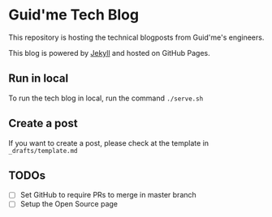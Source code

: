 # Guid'me Tech Blog

This repository is hosting the technical blogposts from Guid'me's engineers.

This blog is powered by [Jekyll](https://jekyllrb.com/) and hosted on GitHub Pages.

## Run in local

To run the tech blog in local, run the command `./serve.sh`

## Create a post

If you want to create a post, please check at the template in `_drafts/template.md`

## TODOs
- [ ] Set GitHub to require PRs to merge in master branch
- [ ] Setup the Open Source page

